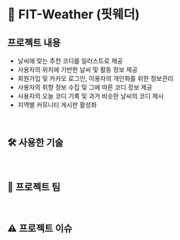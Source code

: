 # 👗 FIT-Weather (핏웨더)

## 프로젝트 내용
- 날씨에 맞는 추천 코디를 일러스트로 제공
- 사용자의 위치에 기반한 날씨 및 활동 정보 제공
- 회원가입 및 카카오 로그인, 이용자의 개인화를 위한 정보관리
- 사용자의 취향 정보 수집 및 그에 따른 코디 정보 제공
- 사용자의 오늘 코디 기록 및 과거 비슷한 날씨의 코디 제시
- 지역별 커뮤니티 게시판 활성화
<br>

## 🛠️ 사용한 기술
<br>

## 🤝 프로젝트 팀
<br>

## ⚠️ 프로젝트 이슈
